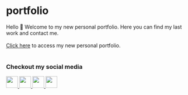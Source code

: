 # portfolio
Hello 👋
Welcome to my new personal portfolio. Here you can find my last work and contact me. <br><br>
<a href='https://wesleybertipaglia.github.io/portfolio/' target='blank'>Click here</a> to access my new personal portfolio. <br><br>

### Checkout my social media
<span>
  <a href='https://www.linkedin.com/in/wesley-bertipaglia-095768148/' target='_blank'>
    <img src='https://img.shields.io/badge/LinkedIn-0077B5?style=for-the-badge&logo=linkedin&logoColor=white' style='height: 2rem;'>
  </a>
  
  <a href='https://www.youtube.com/channel/UCHy_HXdqB2woHjfeTxZjRqA' target='_blank'>
    <img src='https://img.shields.io/badge/YouTube-FF0000?style=for-the-badge&logo=youtube&logoColor=white' style='height: 2rem;'>
  </a>
  
  <a href='https://www.instagram.com/wesleyberti_' target='_blank'>
    <img src='https://img.shields.io/badge/Instagram-E4405F?style=for-the-badge&logo=instagram&logoColor=white' style='height: 2rem;'>
  </a>
  
  <a href='https://codepen.io/wesleybertipaglia' target='_blank'>
    <img src='https://img.shields.io/badge/Codepen-000000?style=for-the-badge&logo=codepen&logoColor=white' style='height: 2rem;'>
  </a>
</span>
